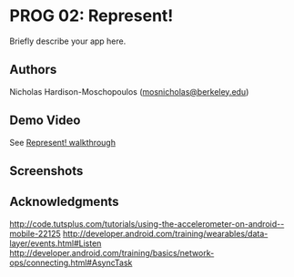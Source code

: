 # PROG 02: Represent!

Briefly describe your app here.

## Authors

Nicholas Hardison-Moschopoulos ([mosnicholas@berkeley.edu](mailto:mosnicholas@berkeley.edu))

## Demo Video

See [Represent! walkthrough](https://youtu.be/7RyAVvnUTIs)

## Screenshots

## Acknowledgments

http://code.tutsplus.com/tutorials/using-the-accelerometer-on-android--mobile-22125
http://developer.android.com/training/wearables/data-layer/events.html#Listen
http://developer.android.com/training/basics/network-ops/connecting.html#AsyncTask

